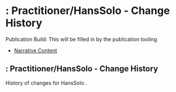 # : Practitioner/HansSolo - Change History

Publication Build: This will be filled in by the publication tooling

* [Narrative Content](Practitioner-HansSolo.html)

## : Practitioner/HansSolo - Change History

History of changes for HansSolo .